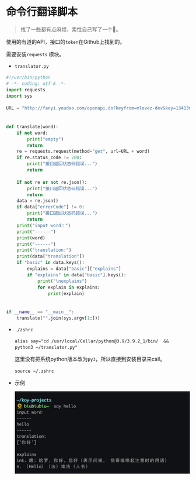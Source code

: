 # 命令行翻译脚本

> 找了一些都有点麻烦，索性自己写了一个:dog:。



使用的有道的API，接口的`token`在Github上找到的。

需要安装`requests` 模块。

- `translator.py`

```python
#!/usr/bin/python
# -*- coding: utf-8 -*-
import requests
import sys

URL = "http://fanyi.youdao.com/openapi.do?keyfrom=mlovez-dev&key=1341364669&type=data&doctype=json&version=1.1&q="


def translate(word):
    if not word:
        print("empty")
        return
    re = requests.request(method="get", url=URL + word)
    if re.status_code != 200:
        print("接口返回状态码错误...")
        return

    if not re or not re.json():
        print("接口返回状态码错误...")
        return
    data = re.json()
    if data["errorCode"] != 0:
        print("接口返回状态码错误...")
        return
    print("input word：")
    print("------")
    print(word)
    print("------")
    print("translation:")
    print(data["translation"])
    if "basic" in data.keys():
        explains = data["basic"]["explains"]
        if "explains" in data["basic"].keys():
            print("\nexplains")
            for explain in explains:
                print(explain)
 

if __name__ == "__main__":
    translate("".join(sys.argv[1:]))

```



- `./zshrc`

  `alias say="cd /usr/local/Cellar/python@3.9/3.9.2_1/bin/  &&  python3 ~/translator.py"`

  这里没有把系统python版本改为`py3`，所以直接到安装目录来call。

  `source ~/.zshrc`



- 示例

  ![demo](_media/20210228-01.png)

